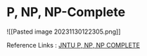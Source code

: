 # P, NP, NP-Complete

![[Pasted image 20231130122305.png]]

Reference Links : [JNTU P, NP, NP COMPLETE](https://www.jntua.ac.in/gate-online-classes/registration/downloads/material/a159262902029.pdf)
